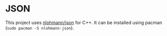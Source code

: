 # JSON

This project uses [nlohmann/json](https://github.com/nlohmann/json) for C++. It can be installed using pacman (`sudo pacman -S nlohmann-json`).